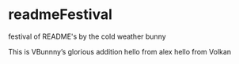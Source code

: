 # readmeFestival
festival of README's by the cold weather bunny

This is VBunnny’s glorious addition
hello from alex 
hello from Volkan
